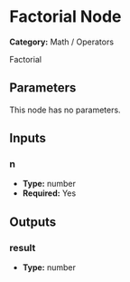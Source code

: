 
# Factorial Node

**Category:** Math / Operators

Factorial

## Parameters

This node has no parameters.

## Inputs


### n
- **Type:** number
- **Required:** Yes



## Outputs


### result
- **Type:** number




